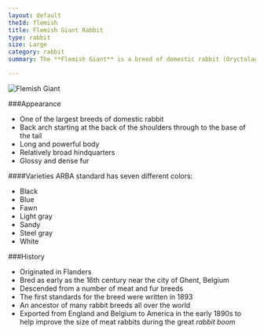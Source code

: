 ```yaml
---
layout: default
theId: flemish
title: Flemish Giant Rabbit
type: rabbit
size: Large
category: rabbit
summary: The **Flemish Giant** is a breed of domestic rabbit (Oryctolagus cuniculus) known for its large size.

---
```


<img src="{{site.baseurl}}/img/flemish-giant.jpg" alt="Flemish Giant">

###Appearance
- One of the largest breeds of domestic rabbit
- Back arch starting at the back of the shoulders through to the base of the tail
- Long and powerful body
- Relatively broad hindquarters
- Glossy and dense fur

####Varieties
ARBA standard has seven different colors:

- Black
- Blue
- Fawn
- Light gray
- Sandy
- Steel gray
- White

###History
- Originated in Flanders
- Bred as early as the 16th century near the city of Ghent, Belgium
- Descended from a number of meat and fur breeds
- The first standards for the breed were written in 1893
- An ancestor of many rabbit breeds all over the world
- Exported from England and Belgium to America in the early 1890s to help improve the size of meat rabbits during the great *rabbit boom*
